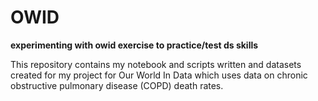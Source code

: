 # OWID


**experimenting with owid exercise to practice/test ds skills**

This repository contains my notebook and scripts written and datasets created for my project for Our World In Data which uses data on chronic obstructive pulmonary disease (COPD) death rates.
